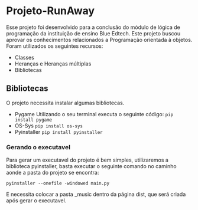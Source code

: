 # Projeto-RunAway
Esse projeto foi desenvolvido para a conclusão do módulo de lógica de programação da instituição de ensino Blue Edtech.
Este projeto buscou aprovar os conhecimentos relacionados a Programação orientada à objetos. 
Foram utilizados os seguintes recursos:

 - Classes 
 - Heranças e Heranças múltiplas
 - Bibliotecas

## Bibliotecas

O projeto necessita instalar algumas bibliotecas.

 * Pygame
    Utilizando o seu terminal executa o seguinte código:
     `pip install pygame`
 * OS-Sys
    `pip install os-sys`
 * Pyinstaller
    `pip install pyinstaller`

### Gerando o executavel 

Para gerar um executavel do projeto é bem simples, utilizaremos a biblioteca pyinstaller, basta executar o seguinte comando no caminho aonde a pasta do projeto se encontra:

`pyinstaller --onefile -windowed main.py`

E necessita colocar a pasta _music dentro da página dist, que será criada após gerar o executavel.